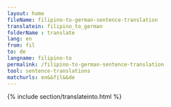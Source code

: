 ```yaml
---
layout: home
fileName: filipino-to-german-sentence-translation
translatein: filipino_to_german
folderName : translate
lang: en
from: fil
to: de
langname: filipino-to
permalink: /filipino-to-german-sentence-translation
tool: sentence-translations
matchurls: en&&fil&&de
---
```

{% include section/translateinto.html %}
